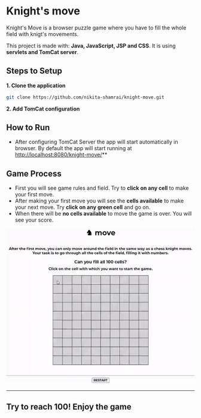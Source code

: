 # Knight's move
Knight's Move is a browser puzzle game where you have to fill the whole field with knigt's movements.

This project is made with: **Java, JavaScript, JSP and CSS**. It is using **servlets and TomCat server**.

## Steps to Setup

**1. Clone the application**

```bash
git clone https://github.com/nikita-shamrai/knight-move.git
```
**2. Add TomCat configuration**

## How to Run

* After configuring TomCat Server the app will start automatically in browser.
  By default the app will start running at <http://localhost:8080/knight-move/>**

## Game Process
* First you will see game rules and field. Try to **click on any cell** to make your first move.
* After making your first move you will see the **cells available** to make your next move.
    Try **click on any green cell** and go on.
* When there will be **no cells available** to move the game is over. You will see your score.


![Game_process](knight-move.gif)
____


## Try to reach 100! Enjoy the game
